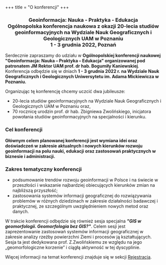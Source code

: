 +++
title = "O konferencji"
+++


<center><h3>Geoinformacja: Nauka - Praktyka - Edukacja
<br>Ogólnopolska konferencja naukowa z okazji 20-lecia studiów geoinformacyjnych na Wydziale Nauk Geograficznych i Geologicznych UAM w Poznaniu
<br> 1 - 3 grudnia 2022, Poznań</h3></center>

Serdecznie zapraszamy do udziału w __Ogólnopolskiej konferencji naukowej "Geoinformacja: Nauka – Praktyka – Edukacja" organizowanej pod patronatem JM Rektor UAM prof. dr hab. Bogumiły Kaniewskiej__. Konferencja odbędzie się w dniach __1 - 3 grudnia 2022 r. na Wydziale Nauk Geograficznych i Geologicznych Uniwersytetu im. Adama Mickiewicza w Poznaniu.__

Organizując tę konferencję chcemy uczcić dwa jubileusze:

- 20-lecia studiów geoinformacyjnych na Wydziale Nauk Geograficznych i Geologicznych UAM w Poznaniu oraz,
- 70 rocznicę urodzin prof. dr hab. Zbigniewa Zwolińskiego, inicjatora powołania studiów geoinformacyjnych na specjalności i kierunku. 


<h3>Cel konferencji</h3>

<p><b>Głównym celem planowanej konferencji jest wymiana idei oraz doświadczeń w zakresie aktualnych i nowych kierunków rozwoju geoinformacji na polu nauki, edukacji oraz zastosowań praktycznych w biznesie i administracji. </b></p>

<h3>Zakres tematyczny konferencji</h3>

- podsumowanie trendów rozwoju geoinformacji w Polsce i na świecie w przeszłości i wskazanie najbardziej obiecujących kierunków zmian na najbliższą przyszłość;
- zastosowania systemów informacji geograficznej do rozwiązywania problemów w różnych dziedzinach w zakresie działalności badawczej i praktycznej, ze szczególnym uwzględnieniem nowych metod oraz danych.

W trakcie konferencji odbędzie się również sesja specjalna <b><i>"GIS w geomorfologii. Geomorfologia bez GIS?"</b></i>. Celem sesji jest zaprezentowanie zastosowań systemów informacji geograficznej w zakresie analizy rzeźby powierzchni Ziemi i procesów ją kształtujących. Sesja ta jest dedykowana prof. Z.Zwolińskiemu ze względu na jego „geomorfologiczne korzenie” i ciągłą aktywność w tej dyscyplinie.

Więcej informacji na temat konferencji znajduje się w sekcji [Rejestracja](/rejestracja). 



